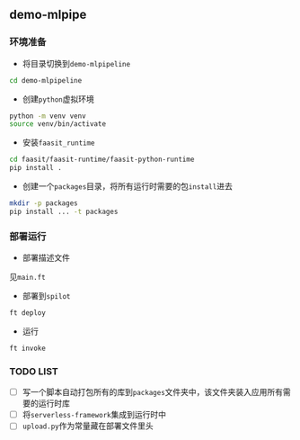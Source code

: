 ## demo-mlpipe

### 环境准备

- 将目录切换到`demo-mlpipeline`

```sh
cd demo-mlpipeline
```

- 创建`python`虚拟环境

```sh
python -m venv venv
source venv/bin/activate
```

- 安装`faasit_runtime`

```sh
cd faasit/faasit-runtime/faasit-python-runtime
pip install .
```

- 创建一个`packages`目录，将所有运行时需要的包`install`进去

```sh
mkdir -p packages
pip install ... -t packages
```


### 部署运行

- 部署描述文件

见`main.ft`

- 部署到`spilot`

```sh
ft deploy
```

- 运行

```sh
ft invoke
```




### TODO LIST

- [ ] 写一个脚本自动打包所有的库到`packages`文件夹中，该文件夹装入应用所有需要的运行时库
- [ ] 将`serverless-framework`集成到运行时中
- [ ] `upload.py`作为常量藏在部署文件里头